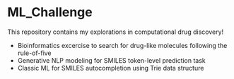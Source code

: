 # ML_Challenge

This repository contains my explorations in computational drug discovery!

- Bioinformatics excercise to search for drug-like molecules following the rule-of-five
- Generative NLP modeling for SMILES token-level prediction task
- Classic ML for SMILES autocompletion using Trie data structure
